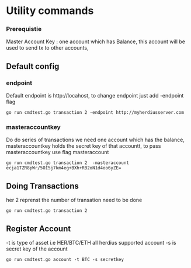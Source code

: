 # Utility commands

### Prerequistie

Master Account Key : one account which has Balance, this account will be used to send tx to other accounts, 


## Default config

### endpoint 
Default endpoint is http://locahost, to change endpoint just add -endpoint flag 

```
go run cmdtest.go transaction 2 -endpoint http://myherdiusserver.com 

```

### masteraccountkey

Do do series of transactions we need one account which has the balance, masteraccountkey holds the secret key of that accountt, to pass masteraccountkey use flag masteraccount

```
go run cmdtest.go transaction 2  -masteraccount ecja1TZR8pWr/5OI5j7km4eg+BXh+RB2oN1d4oo6yZE=

```



## Doing Transactions

her 2 reprenst the number of transation need to be done

```
go run cmdtest.go transaction 2

```

## Register  Account

-t is type of asset i.e HER/BTC/ETH all herdius supported account
-s is secret key of the account 

```
go run cmdtest.go account -t BTC -s secretkey

```

